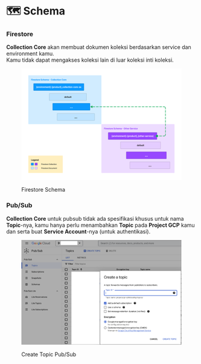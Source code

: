 # 🗺️ Schema

### Firestore

**Collection Core** akan membuat dokumen koleksi berdasarkan service dan environment kamu. \
Kamu tidak dapat mengakses koleksi lain di luar koleksi inti koleksi.

<figure><img src="../.gitbook/assets/Collection Core - Firestore Schema.png" alt=""><figcaption><p>Firestore Schema</p></figcaption></figure>

### Pub/Sub

**Collection Core** untuk pubsub tidak ada spesifikasi khusus untuk nama **Topic**-nya, kamu hanya perlu menambahkan **Topic** pada **Project GCP** kamu dan serta buat **Service Account**-nya (untuk authentikasi).

<figure><img src="../.gitbook/assets/Screenshot 2023-02-21 at 09.55.47.png" alt=""><figcaption><p>Create Topic Pub/Sub</p></figcaption></figure>
